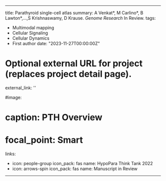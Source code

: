 
---
title: Parathyroid single-cell atlas
summary: A Venkat*, M Carlino*, B Lawton*,...,S Krishnaswamy, D Krause. *Genome Research* In Review.
tags:
  - Multimodal mapping
  - Cellular Signaling
  - Cellular Dynamics
  - First author
date: "2023-11-27T00:00:00Z"

# Optional external URL for project (replaces project detail page).
external_link: ''

#image:
#  caption: PTH Overview
#  focal_point: Smart
links:
  - icon: people-group
    icon_pack: fas
    name: HypoPara Think Tank 2022
  - icon: arrows-spin
    icon_pack: fas
    name: Manuscript in Review
---
